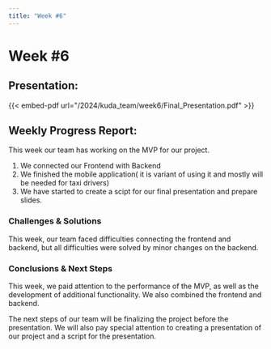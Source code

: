 ```yaml
---
title: "Week #6"
---
```


# **Week #6**

## **Presentation**:

{{< embed-pdf url="/2024/kuda_team/week6/Final_Presentation.pdf" >}}

## **Weekly Progress Report**:

This week our team has working on the MVP for our project. 
1. We connected our Frontend with Backend
2. We finished the mobile application( it is variant of using it and mostly will be needed for taxi drivers)
3. We have started to create a scipt for our final presentation and prepare slides.

### **Challenges & Solutions**

This week, our team faced difficulties connecting the frontend and backend, but all difficulties were solved by minor changes on the backend.   

### **Conclusions & Next Steps**

This week, we paid attention to the performance of the MVP, as well as the development of additional functionality. We also combined the frontend and backend. 

The next steps of our team will be finalizing the project before the presentation. We will also pay special attention to creating a presentation of our project and a script for the presentation.